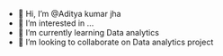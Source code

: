 - 👋 Hi, I’m @Aditya kumar jha
- 👀 I’m interested in ...
- 🌱 I’m currently learning Data analytics
- 💞️ I’m looking to collaborate on Data analytics project

<!---
AdityaCypherX/AdityaCypherX is a ✨ special ✨ repository because its `README.md` (this file) appears on your GitHub profile.
You can click the Preview link to take a look at your changes.
--->
